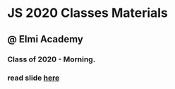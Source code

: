# JS 2020 Classes Materials

## @ Elmi Academy

### Class of 2020 - Morning.

### read slide [here](https://janogale.github.io/JS2020)
